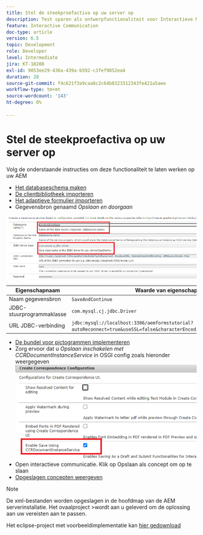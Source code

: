 ```yaml
---
title: Stel de steekproefactiva op uw server op
description: Test sparen als ontwerpfunctionaliteit voor Interactieve Mededelingen
feature: Interactive Communication
doc-type: article
version: 6.5
topic: Development
role: Developer
level: Intermediate
jira: KT-10208
exl-id: 9053ee29-436a-439a-b592-c3fef9852ea4
duration: 28
source-git-commit: f4c621f3a9caa8c2c64b8323312343fe421a5aee
workflow-type: tm+mt
source-wordcount: '143'
ht-degree: 0%

---
```


# Stel de steekproefactiva op uw server op

Volg de onderstaande instructies om deze functionaliteit te laten werken op uw AEM

* [Het databaseschema maken](assets/icdrafts.sql)
* [De clientbibliotheek importeren](assets/icdrafts.zip)
* [Het adaptieve formulier importeren](assets/SavedDraftsAdaptiveForm.zip)
* Gegevensbron genaamd _Opslaan en doorgaan_

![Gegevensbron maken](assets/data-source.png)

| Eigenschapnaam | Waarde van eigenschap |
|---|---|
| Naam gegevensbron | `SaveAndContinue` |
| JDBC-stuurprogrammaklasse | `com.mysql.cj.jdbc.Driver` |
| URL JDBC-verbinding | `jdbc:mysql://localhost:3306/aemformstutorial?autoReconnect=true&useSSL=false&characterEncoding=utf8&useUnicode=true` |

* [De bundel voor pictogrammen implementeren](assets/icdrafts.icdrafts.core-1.0-SNAPSHOT.jar)
* Zorg ervoor dat u _Opslaan inschakelen met CCRDocumentInstanceService_ in OSGI config zoals hieronder weergegeven
  ![Concepten inschakelen](assets/enable-drafts.png)
* Open interactieve communicatie. Klik op Opslaan als concept om op te slaan
* [Opgeslagen concepten weergeven](http://localhost:4502/content/dam/formsanddocuments/saveddrafts/jcr:content?wcmmode=disabled)

>[!NOTE]
>De xml-bestanden worden opgeslagen in de hoofdmap van de AEM serverinstallatie. Het ovaalproject >wordt aan u geleverd om de oplossing aan uw vereisten aan te passen.

Het eclipse-project met voorbeeldimplementatie kan [hier gedownload](assets/icdrafts-eclipse-project.zip)
